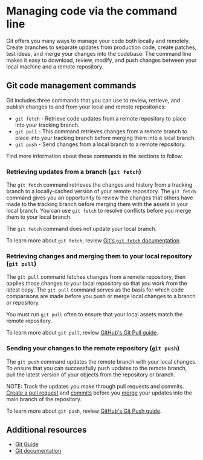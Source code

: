 <!-- ## Overview

This is a technical writing and editing project as part of your interview.

This project is designed to take between 1 - 2 hours.
Please take the time to carefully review the [writing style guide](../styling-guide-snippet.md).

## Instructions

Create a new GitHub repository with the following content (See [content](#content)) as the first commit. Make a branch and open a PR to edit the text for clarity, and include any questions about the content's meaning, as if you were editing a colleague’s work. 

 **Any changes that you think will improve the text and explain the concepts better are welcome**. If anything in the text doesn’t match your opinion on a best practice, feel free to correct the meaning of the text. The result should be a document that you, as a technical writer, would be comfortable sharing with end-users.


Construct your PR to teach the author:
- Make atomic commits.
- Write your commit messages to show your rationale for edits.
- Please construct your commits, commit messages, and PR description as you would for an actual PR as if you were collaborating with a team.
- It is best to edit the files on your local machine and push with the `git` command or a desktop Git application rather than editing directly on the GitHub.com website.

Edit the text so that it is easy to read:
- Correct errors.
- Put the text in active voice and present tense.
- Address the reader as you, not we.
- Phrase statements as positive rather than negative.
- Make the language simple and plain. 
- Avoid euphemisms.
- Structure the text so it has a logical flow. 

Once you're finished with your edits, send the PR link to the HashiCorp recruiter.

**NOTE**: DO NOT FORK THE PROJECT. MAKE A COPY OF ALL FILES, CREATE YOUR OWN FRESH REPOSITORY AND SUBMIT A PULL REQUEST TOWARDS YOUR OWN PROJECT. DO NOT MERGE THE PULL REQUEST.

---

OVERALL QUESTIONS
2. 
3. 

## Content
-->
# Managing code via the command line
Git offers you many ways to manage your code both locally and remotely. Create branches to separate updates from production code, create patches, test ideas, and merge your changes into the codebase. The command line makes it easy to download, review, modify, and push changes between your local machine and a remote repository.

## Git code management commands

Git includes three commands that you can use to review, retrieve, and publish changes to and from your local and remote repositories:
- `git fetch` - Retrieve code updates from a remote repository to place into your tracking branch.
- `git pull` - This command retrieves changes from a remote branch to place into your tracking branch before merging them into a local branch.
- `git push` - Send changes from a local branch to a remote repository.

Find more information about these commands in the sections to follow.

### Retrieving updates from a branch (`git fetch`)
The `git fetch` command retrieves the changes and history from a tracking branch to a locally-cached version of your remote repository. The `git fetch` command gives you an opportunity to review the changes that others have made to the tracking branch before merging them with the assets in your local branch. You can use `git fetch` to resolve conflicts before you merge them to your local branch.

The `git fetch` command does not update your local branch.

To learn more about `git fetch`, review [Git's `git fetch` documentation](https://git-scm.com/docs/git-fetch).

### Retrieving changes and merging them to your local repository (`git pull`)
The `git pull` command fetches changes from a remote repository, then applies those changes to your local repository so that you work from the latest copy. The `git pull` command serves as the basis for which code comparisons are made before you push or merge local changes to a branch or repository.

You must run `git pull` often to ensure that your local assets match the remote repository.

To learn more about `git pull`, review [GitHub's Git Pull guide](https://github.com/git-guides/git-pull).

### Sending your changes to the remote repository (`git push`)
The `git push` command updates the remote branch with your local changes. To ensure that you can successfully push updates to the remote branch, pull the latest version of your objects from the repository or branch.

NOTE: Track the updates you make through pull requests and commits. [Create a pull request](https://docs.github.com/en/pull-requests/collaborating-with-pull-requests/proposing-changes-to-your-work-with-pull-requests/about-pull-requests) and [commits](https://github.com/git-guides/git-commithttps://github.com/git-guides/git-commit) before you [merge](https://docs.github.com/en/desktop/contributing-and-collaborating-using-github-desktop/keeping-your-local-repository-in-sync-with-github/syncing-your-branch#merging-another-branch-into-your-project-branch) your updates into the main branch of the repository.

To learn more about `git push`, review [GitHub's Git Push guide](https://github.com/git-guides/git-push).

## Additional resources
- [Git Guide](https://github.com/git-guideshttps://github.com/git-guides)
- [Git documentation](https://git-scm.com/doc)